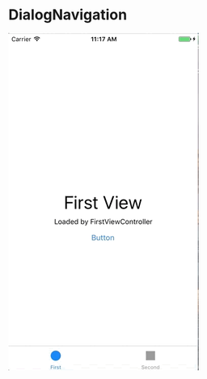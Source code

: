 # DialogNavigation

![alt text](https://github.com/nahung89/DialogNavigation/blob/master/Popup-Navigation.gif?raw=true)
